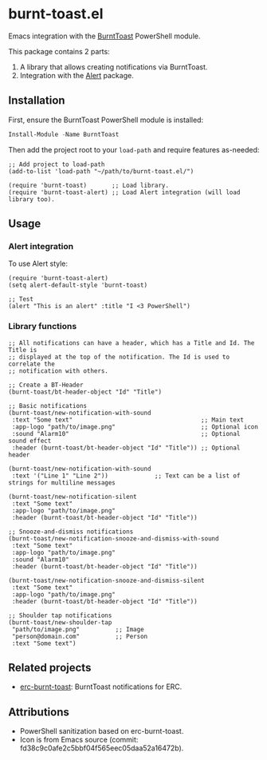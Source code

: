 # burnt-toast.el
Emacs integration with the [BurntToast](https://github.com/Windos/BurntToast) PowerShell module.

This package contains 2 parts:

1. A library that allows creating notifications via BurntToast.
2. Integration with the [Alert](https://github.com/jwiegley/alert) package.

## Installation

First, ensure the BurntToast PowerShell module is installed:

```powershell
Install-Module -Name BurntToast
```

Then add the project root to your `load-path` and require features as-needed:

```elisp
;; Add project to load-path
(add-to-list 'load-path "~/path/to/burnt-toast.el/")

(require 'burnt-toast)       ;; Load library.
(require 'burnt-toast-alert) ;; Load Alert integration (will load library too).
```

## Usage

### Alert integration

To use Alert style:

```elisp
(require 'burnt-toast-alert)
(setq alert-default-style 'burnt-toast)

;; Test
(alert "This is an alert" :title "I <3 PowerShell")
```

### Library functions

```elisp
;; All notifications can have a header, which has a Title and Id. The Title is
;; displayed at the top of the notification. The Id is used to correlate the
;; notification with others.

;; Create a BT-Header
(burnt-toast/bt-header-object "Id" "Title")

;; Basic notifications
(burnt-toast/new-notification-with-sound
 :text "Some text"                                    ;; Main text
 :app-logo "path/to/image.png"                        ;; Optional icon
 :sound "Alarm10"                                     ;; Optional sound effect
 :header (burnt-toast/bt-header-object "Id" "Title")) ;; Optional header

(burnt-toast/new-notification-with-sound
 :text '("Line 1" "Line 2"))             ;; Text can be a list of strings for multiline messages

(burnt-toast/new-notification-silent
 :text "Some text"
 :app-logo "path/to/image.png"
 :header (burnt-toast/bt-header-object "Id" "Title"))

;; Snooze-and-dismiss notifications
(burnt-toast/new-notification-snooze-and-dismiss-with-sound
 :text "Some text"
 :app-logo "path/to/image.png"
 :sound "Alarm10"
 :header (burnt-toast/bt-header-object "Id" "Title"))

(burnt-toast/new-notification-snooze-and-dismiss-silent
 :text "Some text"
 :app-logo "path/to/image.png"
 :header (burnt-toast/bt-header-object "Id" "Title"))

;; Shoulder tap notifications
(burnt-toast/new-shoulder-tap
 "path/to/image.png"          ;; Image
 "person@domain.com"          ;; Person
 :text "Some text")
```

## Related projects

- [erc-burnt-toast](https://github.com/mplscorwin/erc-burnt-toast): BurntToast notifications for ERC.

## Attributions

- PowerShell sanitization based on erc-burnt-toast.
- Icon is from Emacs source (commit: fd38c9c0afe2c5bbf04f565eec05daa52a16472b).
